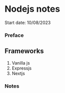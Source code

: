 # Nodejs notes

Start date: 10/08/2023

### Preface

## Frameworks

1. Vanilla js
2. Expressjs
3. Nextjs

### Notes
